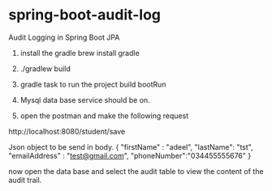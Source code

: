 # spring-boot-audit-log
Audit Logging in Spring Boot JPA

1. install the gradle
brew install gradle  

2. ./gradlew build

3. gradle task to run the project 
build bootRun

4. Mysql data base service should be on.

5. open the postman and make the following request

http://localhost:8080/student/save

Json object to be send in body.
{
	"firstName" : "adeel",
	"lastName": "tst",
	"emailAddress" : "test@gmail.com",
    "phoneNumber":"034455555676"
}

now open the data base and select the audit table to view the content of the audit trail.
